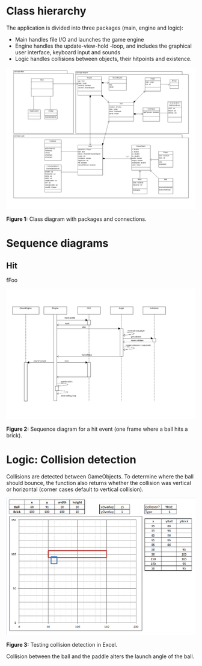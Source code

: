 Class hierarchy
===============

The application is divided into three packages (main, engine and logic):
* Main handles file I/O and launches the game engine
* Engine handles the update-view-hold -loop, and includes the graphical user interface, keyboard input and sounds
* Logic handles collisions between objects, their hitpoints and existence.

![Class Diagram](https://github.com/lopossumi/brkut/blob/master/documentation/ClassDiagram-2014-12-04.png)

**Figure 1:** Class diagram with packages and connections.

Sequence diagrams
=================

Hit
---

fFoo

![Sequence Diagram Hit](https://github.com/lopossumi/brkut/blob/master/documentation/SequenceDiagramHit.png)

**Figure 2:** Sequence diagram for a hit event (one frame where a ball hits a brick).

Logic: Collision detection
==========================

Collisions are detected between GameObjects. To determine where the ball should bounce, the function also returns whether the collision was vertical or horizontal (corner cases default to vertical collision).

![Collision testing](https://github.com/lopossumi/brkut/blob/master/images/collision.png)

**Figure 3:** Testing collision detection in Excel.

Collision between the ball and the paddle alters the launch angle of the ball.
